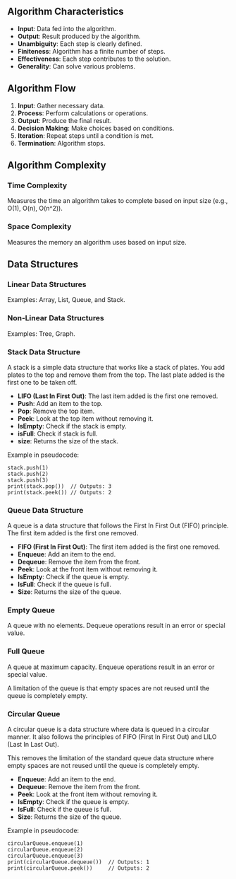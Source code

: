 ## Algorithm Characteristics

- **Input**: Data fed into the algorithm.
- **Output**: Result produced by the algorithm.
- **Unambiguity**: Each step is clearly defined.
- **Finiteness**: Algorithm has a finite number of steps.
- **Effectiveness**: Each step contributes to the solution.
- **Generality**: Can solve various problems.

## Algorithm Flow

1. **Input**: Gather necessary data.
2. **Process**: Perform calculations or operations.
3. **Output**: Produce the final result.
4. **Decision Making**: Make choices based on conditions.
5. **Iteration**: Repeat steps until a condition is met.
6. **Termination**: Algorithm stops.

## Algorithm Complexity

### Time Complexity

Measures the time an algorithm takes to complete based on input size (e.g., O(1), O(n), O(n^2)).

### Space Complexity

Measures the memory an algorithm uses based on input size.

## Data Structures

### Linear Data Structures

Examples: Array, List, Queue, and Stack.

### Non-Linear Data Structures

Examples: Tree, Graph.

### Stack Data Structure

A stack is a simple data structure that works like a stack of plates. You add plates to the top and remove them from the top. The last plate added is the first one to be taken off.

- **LIFO (Last In First Out)**: The last item added is the first one removed.
- **Push**: Add an item to the top.
- **Pop**: Remove the top item.
- **Peek**: Look at the top item without removing it.
- **IsEmpty**: Check if the stack is empty.
- **isFull**: Check if stack is full.
- **size**: Returns the size of the stack.

Example in pseudocode:

```
stack.push(1)
stack.push(2)
stack.push(3)
print(stack.pop())  // Outputs: 3
print(stack.peek()) // Outputs: 2
```

### Queue Data Structure

A queue is a data structure that follows the First In First Out (FIFO) principle. The first item added is the first one removed.

- **FIFO (First In First Out)**: The first item added is the first one removed.
- **Enqueue**: Add an item to the end.
- **Dequeue**: Remove the item from the front.
- **Peek**: Look at the front item without removing it.
- **IsEmpty**: Check if the queue is empty.
- **IsFull**: Check if the queue is full.
- **Size**: Returns the size of the queue.

### Empty Queue

A queue with no elements. Dequeue operations result in an error or special value.

### Full Queue

A queue at maximum capacity. Enqueue operations result in an error or special value.

A limitation of the queue is that empty spaces are not reused until the queue is completely empty.

### Circular Queue

A circular queue is a data structure where data is queued in a circular manner. It also follows the principles of FIFO (First In First Out) and LILO (Last In Last Out).

This removes the limitation of the standard queue data structure where empty spaces are not reused until the queue is completely empty.

- **Enqueue**: Add an item to the end.
- **Dequeue**: Remove the item from the front.
- **Peek**: Look at the front item without removing it.
- **IsEmpty**: Check if the queue is empty.
- **IsFull**: Check if the queue is full.
- **Size**: Returns the size of the queue.

Example in pseudocode:

```
circularQueue.enqueue(1)
circularQueue.enqueue(2)
circularQueue.enqueue(3)
print(circularQueue.dequeue())  // Outputs: 1
print(circularQueue.peek())     // Outputs: 2
```
